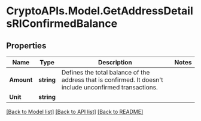 # CryptoAPIs.Model.GetAddressDetailsRIConfirmedBalance

## Properties

Name | Type | Description | Notes
------------ | ------------- | ------------- | -------------
**Amount** | **string** | Defines the total balance of the address that is confirmed. It doesn&#39;t include unconfirmed transactions. | 
**Unit** | **string** |  | 

[[Back to Model list]](../README.md#documentation-for-models) [[Back to API list]](../README.md#documentation-for-api-endpoints) [[Back to README]](../README.md)

